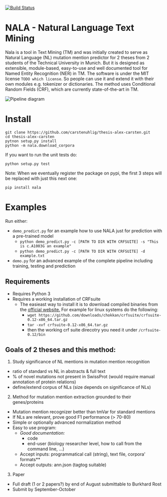 [![Build Status](https://magnum.travis-ci.com/carstenuhlig/thesis-alex-carsten.svg?token=VhCZKjoiPjzKEaXybidS&branch=develop)](https://magnum.travis-ci.com/carstenuhlig/thesis-alex-carsten)

# NALA - Natural Language Text Mining
Nala is a tool in Text Mining (TM) and was initially created to serve as Natural Language (NL) mutation mention predictor for 2 theses from 2 students of the Technical University in Munich. But it is designed as extensible, module-based, easy-to-use and well documented tool for Named Entity Recognition (NER) in TM. The software is under the MIT license `TODO which license`. So people can use it and extend it with their own modules e.g. tokenizer or dictionaries.
The method uses Conditional Random Fields (CRF), which are currently state-of-the-art in TM.

![Pipeline diagram](https://www.lucidchart.com/publicSegments/view/558052b8-fcf0-4e3b-a6b4-05990a008f2c/image.png)

# Install

    git clone https://github.com/carstenuhlig/thesis-alex-carsten.git
    cd thesis-alex-carsten
    pytnon setup.py install
    python -m nala.download_corpora
 
 If you want to run the unit tests do:
 
    python setup.py test
 
 Note: When we eventually register the package on pypi, the first 3 steps will be replaced with just this next one:
 
    pip install nala
# Examples
Run either:
* `demo_predict.py` for an example how to use NALA just for prediction with a pre-trained model
    * `python demo_predict.py -c [PATH TO DIR WITH CRFSUITE] -s "This is c.A1003G an example"`
    * `python demo_predict.py -c [PATH TO DIR WITH CRFSUITE] -d example.txt`
* `demo.py` for an advanced example of the complete pipeline including training, testing and prediction 

##  Requirements

* Requires Python 3
* Requires a working installation of CRFsuite
    * The easieast way to install it is to download compiled binaries from the [official website.](http://www.chokkan.org/software/crfsuite/) For example for linux systems do the following:
        * `wget https://github.com/downloads/chokkan/crfsuite/crfsuite-0.12-x86_64.tar.gz`
        * `tar -xvf crfsuite-0.12-x86_64.tar.gz`
        * then the working crf suite direcotry you need it under `/crfsuite-0.12/bin`

## Goals of 2 theses and this method:

1. Study significance of NL mentions in mutation mention recognition
  * ratio of standard vs NL in abstracts & full text
  * % of novel mutations not present in SwissProt (would require manual annotation of protein relations)
  * define/extend corpus of NLs (size depends on significance of NLs)
2. Method for mutation mention extraction grounded to their genes/proteins
  * Mutation mention recognizer better than tmVar for standard mentions
  * If NLs are relevant, prove good F1 performance (> 70-80)
  * Simple or optionally advanced normalization method
  * Easy to use program:
    * *Good documentation:*
      * code
      * end-user (biology researcher level, how to call from the command line, ...)
    * Accept inputs: programmatical call (string), text file, corpora' formats**
    * Accept outputs: ann.json (tagtog suitable)   
3. Paper
  * Full draft (1 or 2 papers?) by end of August submittable to Burkhard Rost
  * Submit by September-October
